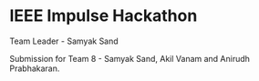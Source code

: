
# IEEE Impulse Hackathon

Team Leader - Samyak Sand

Submission for Team 8 - Samyak Sand, Akil Vanam and Anirudh Prabhakaran.

